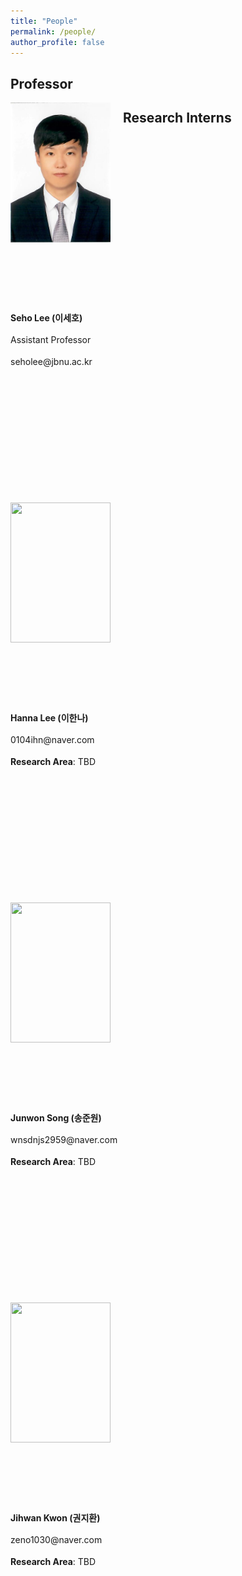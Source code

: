 ```yaml
---
title: "People"
permalink: /people/
author_profile: false
---
```


## Professor
<div style="width:180px; height:320px; float:left;">
<img src="https://raw.githubusercontent.com/jbnu-vilab/jbnu-vilab.github.io/master/images/seholee.png" width="160" height=224 >
</div>
<div style="width:580px; height:320px; float:left;">
 <p style="line-height: 1.5;"><b>Seho Lee (이세호)</b></p>
<p style="line-height: 1.5;">Assistant Professor</p>
<p style="line-height: 1.5;">seholee@jbnu.ac.kr</p>
</div>


## Research Interns

<div style="width:180px; height:320px; float:left;">
<img src="" width="160" height=224 >
</div>
<div style="width:580px; height:320px; float:left;">
 <p style="line-height: 1.5;"><b>Hanna Lee (이한나)</b></p>
<p style="line-height: 1.5;">0104ihn@naver.com</p>
<p style="line-height: 1.5;"><b>Research Area</b>: TBD</p>
</div>

<div style="width:180px; height:320px; float:left;">
<img src="" width="160" height=224 >
</div>
<div style="width:580px; height:320px; float:left;">
 <p style="line-height: 1.5;"><b>Junwon Song (송준원)</b></p>
<p style="line-height: 1.5;">wnsdnjs2959@naver.com</p>
<p style="line-height: 1.5;"><b>Research Area</b>: TBD</p>
</div>

<div style="width:180px; height:320px; float:left;">
<img src="" width="160" height=224 >
</div>
<div style="width:580px; height:320px; float:left;">
 <p style="line-height: 1.5;"><b>Jihwan Kwon (권지환)</b></p>
<p style="line-height: 1.5;">zeno1030@naver.com</p>
<p style="line-height: 1.5;"><b>Research Area</b>: TBD</p>
</div>
